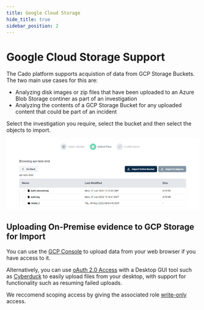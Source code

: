 ```yaml
---
title: Google Cloud Storage
hide_title: true
sidebar_position: 2
---
```

# Google Cloud Storage Support

The Cado platform supports acquistion of data from GCP Storage Buckets. The two main use cases for this are:

* Analyzing disk images or zip files that have been uploaded to an Azure Blob Storage continer as part of an investigation
* Analyzing the contents of a GCP Storage Bucket for any uploaded content that could be part of an incident

Select the investigation you require, select the bucket and then select the objects to import. 

![Import GCP Storage](/img/google-cloud-storage.png)

## Uploading On-Premise evidence to GCP Storage for Import

You can use the [GCP Console](https://console.cloud.google.com/) to upload data from your web browser if you have access to it.

Alternatively, you can use [oAuth 2.0 Access](https://docs.duck.sh/protocols/googlecloudstorage/) with a Desktop GUI tool such as [Cyberduck](https://cyberduck.io/) to easily upload files from your desktop, with support for functionality such as resuming failed uploads.

We reccomend scoping access by giving the associated role [write-only](https://stackoverflow.com/questions/57147765/gcp-write-only-access-to-bucket-gcs) access.


